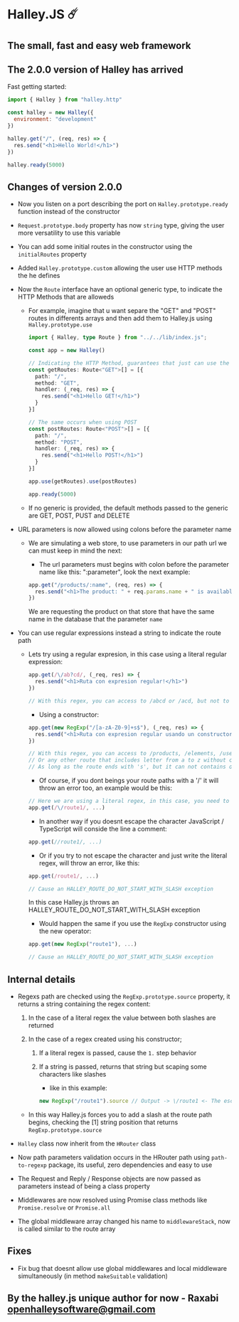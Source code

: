 # Halley.JS ☄️

## The small, fast and easy web framework

## The 2.0.0 version of Halley has arrived

Fast getting started:

```js
import { Halley } from "halley.http"

const halley = new Halley({
  environment: "development"
})

halley.get("/", (req, res) => {
  res.send("<h1>Hello World!</h1>")
})

halley.ready(5000)
```

## Changes of version 2.0.0

- Now you listen on a port describing the port on `Halley.prototype.ready` function instead of the constructor

- `Request.prototype.body` property has now `string` type, giving the user more versatility to use this variable

- You can add some initial routes in the constructor using the `initialRoutes` property

- Added `Halley.prototype.custom` allowing the user use HTTP methods the he defines

- Now the `Route` interface have an optional generic type, to indicate the HTTP Methods that are alloweds

  - For example, imagine that u want separe the "GET" and "POST" routes in differents arrays and then add them to Halley.js using `Halley.prototype.use`

    ```ts
    import { Halley, type Route } from "../../lib/index.js";

    const app = new Halley()

    // Indicating the HTTP Method, guarantees that just can use the "GET" method
    const getRoutes: Route<"GET">[] = [{
      path: "/",
      method: "GET",
      handler: (_req, res) => {
        res.send("<h1>Hello GET!</h1>")
      }
    }]

    // The same occurs when using POST
    const postRoutes: Route<"POST">[] = [{
      path: "/",
      method: "POST",
      handler: (_req, res) => {
        res.send("<h1>Hello POST!</h1>")
      }
    }]

    app.use(getRoutes).use(postRoutes)

    app.ready(5000)
    ```

  - If no generic is provided, the default methods passed to the generic are GET, POST, PUST and DELETE

- URL parameters is now allowed using colons before the parameter name

  - We are simulating a web store, to use parameters in our path url we can must keep in mind the next:

    - The url parameters must begins with colon before the parameter name like this: ":parameter", look the next example:

    ```ts
    app.get("/products/:name", (req, res) => {
      res.send("<h1>The product: " + req.params.name + " is available</h1>")
    })
    ```

    We are requesting the product on that store that have the same name in the database that the parameter `name`

- You can use regular expressions instead a string to indicate the route path

  - Lets try using a regular expresion, in this case using a literal regular expression:

    ```ts
    app.get(/\/ab?cd/, (_req, res) => {
      res.send("<h1>Ruta con expresion regular!</h1>")
    })

    // With this regex, you can access to /abcd or /acd, but not to /bcd or /cd
    ```

    - Using a constructor:

    ```ts
    app.get(new RegExp("/[a-zA-Z0-9]+s$"), (_req, res) => {
      res.send("<h1>Ruta con expresion regular usando un constructor!</h1>")
    })

    // With this regex, you can access to /products, /elements, /users
    // Or any other route that includes letter from a to z without case sensitive o any number in any position
    // As long as the route ends with 's', but it can not contains only 's' for example: /s
    ```

    - Of course, if you dont beings your route paths with a '/' it will throw an error too, an example would be this:

    ```ts
    // Here we are using a literal regex, in this case, you need to escape the slash character (/), like in this example
    app.get(/\/route1/, ...)
    ```

    - In another way if you doesnt escape the character JavaScript / TypeScript will conside the line a comment:

    ```ts
    app.get(//route1/, ...)
    ```

    - Or if you try to not escape the character and just write the literal regex, will throw an error, like this:

    ```ts
    app.get(/route1/, ...)

    // Cause an HALLEY_ROUTE_DO_NOT_START_WITH_SLASH exception
    ```

    In this case Halley.js throws an HALLEY_ROUTE_DO_NOT_START_WITH_SLASH exception

    - Would happen the same if you use the `RegExp` constructor using the new operator:

    ```ts
    app.get(new RegExp("route1"), ...)

    // Cause an HALLEY_ROUTE_DO_NOT_START_WITH_SLASH exception
    ```

## Internal details

- Regexs path are checked using the `RegExp.prototype.source` property, it returns a string containing the regex content:

  1. In the case of a literal regex the value between both slashes are returned

  2. In the case of a regex created using his constructor;

      1. If a literal regex is passed, cause the `1.` step behavior

      2. If a string is passed, returns that string but scaping some characters like slashes

          - like in this example:

          ```ts
          new RegExp("/route1").source // Output -> \/route1 <- The escape character is added automatically to escape the slash
          ```

  - In this way Halley.js forces you to add a slash at the route path begins, checking the [1] string position that returns `RegExp.prototype.source`

- `Halley` class now inherit from the `HRouter` class

- Now path parameters validation occurs in the HRouter path using `path-to-regexp` package, its useful, zero dependencies and easy to use

- The Request and Reply / Response objects are now passed as parameters instead of being a class property

- Middlewares are now resolved using Promise class methods like `Promise.resolve` or `Promise.all`

- The global middleware array changed his name to `middlewareStack`, now is called similar to the route array

## Fixes

- Fix bug that doesnt allow use global middlewares and local middleware simultaneously (in method `makeSuitable` validation)

## By the halley.js unique author for now - Raxabi <openhalleysoftware@gmail.com>

